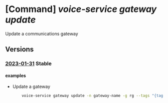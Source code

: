 # [Command] _voice-service gateway update_

Update a communications gateway

## Versions

### [2023-01-31](/Resources/mgmt-plane/L3N1YnNjcmlwdGlvbnMve30vcmVzb3VyY2Vncm91cHMve30vcHJvdmlkZXJzL21pY3Jvc29mdC52b2ljZXNlcnZpY2VzL2NvbW11bmljYXRpb25zZ2F0ZXdheXMve30=/2023-01-31.xml) **Stable**

<!-- mgmt-plane /subscriptions/{}/resourcegroups/{}/providers/microsoft.voiceservices/communicationsgateways/{} 2023-01-31 -->

#### examples

- Update a gateway
    ```bash
        voice-service gateway update -n gateway-name -g rg --tags "{tag:test,tag2:test2}"
    ```
